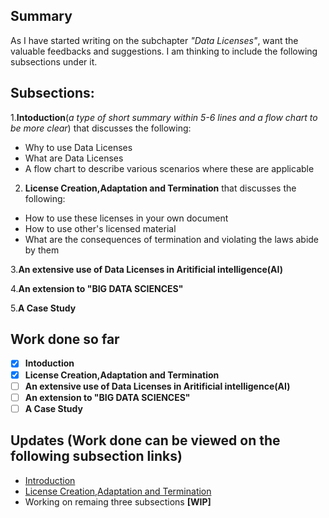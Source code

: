 ## Summary
As I have started writing on the subchapter *"Data Licenses"*, want the valuable feedbacks and suggestions. I am thinking to include the following subsections under it.
## Subsections:
 1.**Intoduction**(_a type of short summary within 5-6 lines and a flow chart to be more clear_) that discusses the following:
 * Why to use Data Licenses
 * What are Data Licenses
 * A flow chart to describe various scenarios where these are applicable
 
 2. **License Creation,Adaptation and Termination** that discusses the following:
 * How to use these licenses in your own document
 * How to use other's licensed material
 * What are the consequences of termination and violating the laws abide by them
 
 3.**An extensive use of Data Licenses in Aritificial intelligence(AI)**
 
 4.**An extension to "BIG DATA SCIENCES"**
 
 5.**A Case Study**
 
 ## Work done so far
 - [x] **Intoduction**
 - [x] **License Creation,Adaptation and Termination**
 - [ ] **An extensive use of Data Licenses in Aritificial intelligence(AI)**
 - [ ] **An extension to "BIG DATA SCIENCES"**
 - [ ] **A Case Study**
 
 ## Updates (Work done can be viewed on the following subsection links)
 * [Introduction](https://github.com/IIITM-Jay/Data-Licenses/blob/master/introduction.md)
 * [License Creation,Adaptation and Termination](https://github.com/IIITM-Jay/Data-Licenses/blob/master/branches.md)
 * Working on remaing three subsections **[WIP]**
